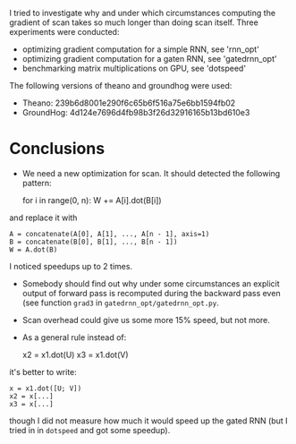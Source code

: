 I tried to investigate why and under which circumstances 
computing the gradient of scan takes so much longer than
doing scan itself. Three experiments were conducted:

* optimizing gradient computation for a simple RNN, see 'rnn_opt'
* optimizing gradient computation for a gaten RNN, see 'gatedrnn_opt'
* benchmarking matrix multiplications on GPU, see 'dotspeed'

The following versions of theano and groundhog were used:

* Theano: 239b6d8001e290f6c65b6f516a75e6bb1594fb02
* GroundHog: 4d124e7696d4fb98b3f26d32916165b13bd610e3

Conclusions
=======

* We need a new optimization for scan. It should detected the following pattern:

    for i in range(0, n):
        W += A[i].dot(B[i])

and replace it with

    A = concatenate(A[0], A[1], ..., A[n - 1], axis=1)
    B = concatenate(B[0], B[1], ..., B[n - 1])
    W = A.dot(B)

I noticed speedups up to 2 times.

* Somebody should find out why under some circumstances an explicit output
of forward pass is recomputed during the backward pass even (see function `grad3` 
in `gatedrnn_opt/gatedrnn_opt.py`.

* Scan overhead could give us some more 15% speed, but not more.

* As a general rule instead of:

    x2 = x1.dot(U)
    x3 = x1.dot(V) 

it's better to write:

    x = x1.dot([U; V])
    x2 = x[...]
    x3 = x[...]

though I did not measure how much it would speed up the gated RNN
(but I tried in in `dotspeed` and got some speedup).
    


